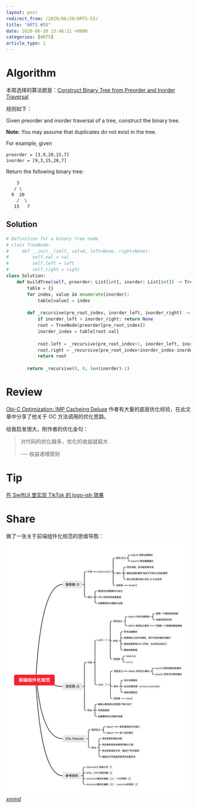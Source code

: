 ```yaml
---
layout: post
redirect_from: /2020/06/20/ARTS-55/
title: "ARTS #55"
date: 2020-06-20 13:48:21 +0800
categories: [ARTS]
article_type: 1
---
```



# Algorithm

本周选择的算法题是：[Construct Binary Tree from Preorder and Inorder Traversal](https://leetcode.com/problems/construct-binary-tree-from-preorder-and-inorder-traversal/)


规则如下：

Given preorder and inorder traversal of a tree, construct the binary tree.

**Note:**
You may assume that duplicates do not exist in the tree.

For example, given

```
preorder = [3,9,20,15,7]
inorder = [9,3,15,20,7]
```

Return the following binary tree:

```
    3
   / \
  9  20
    /  \
   15   7
```

## Solution

```python
# Definition for a binary tree node.
# class TreeNode:
#     def __init__(self, val=0, left=None, right=None):
#         self.val = val
#         self.left = left
#         self.right = right
class Solution:
    def buildTree(self, preorder: List[int], inorder: List[int]) -> TreeNode:
        table = {}
        for index, value in enumerate(inorder):
            table[value] = index
        
        def _recursive(pre_root_index, inorder_left, inorder_right) -> TreeNode:
            if inorder_left > inorder_right: return None
            root = TreeNode(preorder[pre_root_index])
            inorder_index = table[root.val]

            root.left = _recursive(pre_root_index+1, inorder_left, inorder_index-1)
            root.right = _recursive(pre_root_index+inorder_index-inorder_left+1, inorder_index+1, inorder_right)
            return root
        
        return _recursive(0, 0, len(inorder)-1)
```


# Review

[Obj-C Optimization: IMP Cacheing Deluxe](https://www.mulle-kybernetik.com/artikel/Optimization/opti-3-imp-deluxe.html)
作者有大量的底层优化经验，在此文章中分享了他关于 OC 方法调用的优化思路。

给我启发很大，附作者的优化金句：

> 对代码的优化越多，优化的收益就超大
>
> --- 收益递增原则

# Tip

[在 SwiftUI 里实现 TikTok 的 logo-ish 效果](https://nerdyak.tech/development/2020/06/12/create-tiktok-logo-effect-in-swiftui.html)

# Share

做了一张关于前端组件化规范的思维导图：

![](https://github.com/zhangao0086/mind/blob/master/%E5%89%8D%E7%AB%AF%E7%BB%84%E4%BB%B6%E5%8C%96%E8%A7%84%E8%8C%83/%E5%89%8D%E7%AB%AF%E7%BB%84%E4%BB%B6%E5%8C%96%E8%A7%84%E8%8C%83.png?raw=true)
*[xmind](https://github.com/zhangao0086/mind/blob/master/%E5%89%8D%E7%AB%AF%E7%BB%84%E4%BB%B6%E5%8C%96%E8%A7%84%E8%8C%83/)*



